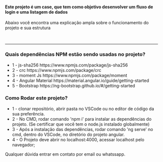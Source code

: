   <section>
    <h4>Este projeto é um case, que tem como objetivo desenvolver um fluxo de login e uma listagem de dados</h4>
    <p>Abaixo você encontra uma explicação ampla sobre o funcionamento do projeto e sua estrutura</p>
    <br>
    <hr>
  </section>

### Quais dependências NPM estão sendo usadas no projeto?

<ul>
  <li>
      1 -  js-sha256
     https://www.npmjs.com/package/js-sha256
  </li>
    <li>
     2 - crc
https://www.npmjs.com/package/crc
  </li>
  <li>
     3 - moment Js
https://www.npmjs.com/package/moment
  </li>
  <li>
      4 - Angular Material
https://material.angular.io/guide/getting-started
  <li>
     5 - Bootstrap
https://ng-bootstrap.github.io/#/getting-started

  </li>


</ul>

### Como Rodar este projeto?

<ul> 
  <li> 
1 - clonar repositório, abrir pasta no VSCode ou no editor de código da sua preferência.
  </li>
  <li>
2 - No CMD, rodar comando 'npm i' para instalar as dependências do projeto. (Se certificar que você tem o node.js instalado globalmente)
  </li>
  <li>
3 - Após a instalação das dependências, rodar comando 'ng serve' no cmd, dentro do VSCode, no diretório do projeto angular.
  </li>
  <li>
4 - O Projeto deve abrir no localhost:4000, acessar localhost pelo navegador;
  </li>
</ul>
Qualquer dúvida entrar em contato por email ou whatssapp.



  </section>
</main>
